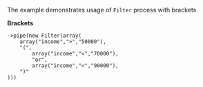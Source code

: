 The example demonstrates usage of `Filter` process with brackets

__Brackets__

```
->pipe(new Filter(array(
    array("income",">","50000"),
    "(",
        array("income","<","70000"),
        "or",
        array("income","<","90000"),
    ")"
)))
```
